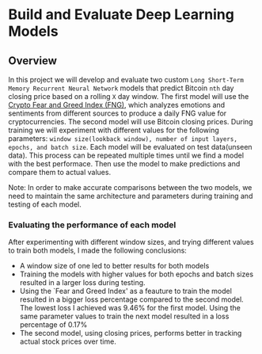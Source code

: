  # Build and Evaluate Deep Learning Models
 ## Overview
 In this project we will develop and evaluate two custom `Long Short-Term Memory Recurrent Neural Network` models that predict Bitcoin `nth` day closing price based on a rolling `X` day window. The first model will use the [Crypto Fear and Greed Index (FNG)](https://alternative.me/crypto/fear-and-greed-index/), which analyzes emotions and sentiments from different sources to produce a daily FNG value for cryptocurrencies. The second model will use Bitcoin closing prices. During training we will experiment with different values for the following parameters: `window size(lookback window), number of input layers, epochs, and batch size`. Each model will be evaluated on test data(unseen data). This process can be repeated multiple times until we find a model with the best performace. Then use the model to make predictions and compare them to actual values.

 Note: In order to make accurate comparisons between the two models, we need to maintain the same architecture and parameters during training and testing of each model. 

### Evaluating the performance of each model
 After experimenting with different window sizes, and trying different values to train both models, I made the following conclusions:
* A window size of one led to better results for both models
* Training the models with higher values for both epochs and batch sizes resulted in a larger loss during testing. 
* Using the `Fear and Greed Index' as a feauture to train the model resulted in a bigger loss percentage compared to the second model. The lowest loss I achieved was 9.46% for the first model. Using the same parameter values to train the next model resulted in a loss percentage of 0.17%
* The second model, using closing prices, performs better in tracking actual stock prices over time. 




